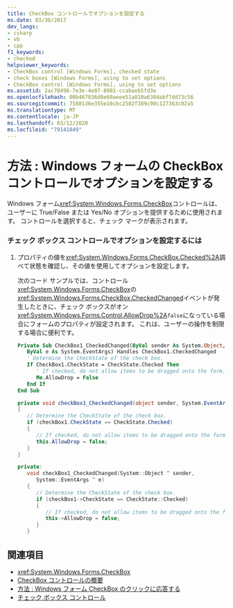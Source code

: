 ```yaml
---
title: CheckBox コントロールでオプションを設定する
ms.date: 03/30/2017
dev_langs:
- csharp
- vb
- cpp
f1_keywords:
- checked
helpviewer_keywords:
- CheckBox control [Windows Forms], checked state
- check boxes [Windows Forms], using to set options
- CheckBox control [Windows Forms], using to set options
ms.assetid: 2ac70498-7e3e-4e07-8901-ccabaeb5fd3e
ms.openlocfilehash: 00b467836d8e60aeee51a010a6384abf7dd73c56
ms.sourcegitcommit: 7588136e355e10cbc2582f389c90c127363c02a5
ms.translationtype: MT
ms.contentlocale: ja-JP
ms.lasthandoff: 03/12/2020
ms.locfileid: "79141849"
---
```

# <a name="how-to-set-options-with-windows-forms-checkbox-controls"></a>方法 : Windows フォームの CheckBox コントロールでオプションを設定する
Windows フォーム<xref:System.Windows.Forms.CheckBox>コントロールは、ユーザーに True/False または Yes/No オプションを提供するために使用されます。 コントロールを選択すると、チェック マークが表示されます。  
  
### <a name="to-set-options-with-checkbox-controls"></a>チェック ボックス コントロールでオプションを設定するには  
  
1. プロパティの値を<xref:System.Windows.Forms.CheckBox.Checked%2A>調べて状態を確認し、その値を使用してオプションを設定します。  
  
     次のコード サンプルでは、コントロール<xref:System.Windows.Forms.CheckBox>の<xref:System.Windows.Forms.CheckBox.CheckedChanged>イベントが発生したときに、チェック ボックスがオン<xref:System.Windows.Forms.Control.AllowDrop%2A>`false`になっている場合にフォームのプロパティが設定されます。 これは、ユーザーの操作を制限する場合に便利です。  
  
    ```vb  
    Private Sub CheckBox1_CheckedChanged(ByVal sender As System.Object, _  
       ByVal e As System.EventArgs) Handles CheckBox1.CheckedChanged  
       ' Determine the CheckState of the check box.  
       If CheckBox1.CheckState = CheckState.Checked Then  
          ' If checked, do not allow items to be dragged onto the form.  
          Me.AllowDrop = False  
       End If  
    End Sub  
    ```  
  
    ```csharp  
    private void checkBox1_CheckedChanged(object sender, System.EventArgs e)  
    {  
       // Determine the CheckState of the check box.  
       if (checkBox1.CheckState == CheckState.Checked)
       {  
          // If checked, do not allow items to be dragged onto the form.  
          this.AllowDrop = false;  
       }  
    }  
    ```  
  
    ```cpp  
    private:  
       void checkBox1_CheckedChanged(System::Object ^ sender,  
          System::EventArgs ^ e)  
       {  
          // Determine the CheckState of the check box.  
          if (checkBox1->CheckState == CheckState::Checked)
          {  
             // If checked, do not allow items to be dragged onto the form.  
             this->AllowDrop = false;  
          }  
       }  
    ```  
  
## <a name="see-also"></a>関連項目

- <xref:System.Windows.Forms.CheckBox>
- [CheckBox コントロールの概要](checkbox-control-overview-windows-forms.md)
- [方法 : Windows フォーム CheckBox のクリックに応答する](how-to-respond-to-windows-forms-checkbox-clicks.md)
- [チェック ボックス コントロール](checkbox-control-windows-forms.md)
